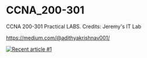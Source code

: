 # CCNA_200-301
CCNA 200-301 Practical LABS. Credits:  Jeremy's IT Lab 

https://medium.com/@adithyakrishnav001/

<a target="_blank" href="https://github-readme-medium-recent-article.vercel.app/medium/@adithyakrishnav001/cisco-devises-configuration-commands-ccna-200-301-cba14591f97b"><img src="https://github-readme-medium-recent-article.vercel.app/medium/@adithyakrishnav001/cisco-devises-configuration-commands-ccna-200-301-cba14591f97b" alt="Recent article #1"></a>
